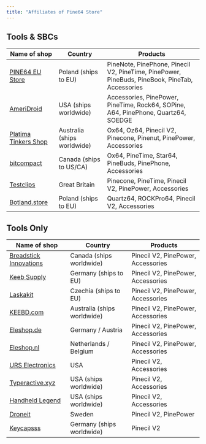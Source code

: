 ```yaml
---
title: "Affiliates of Pine64 Store"
---
```

## Tools & SBCs
|Name of shop                                                                                       |Country                            |Products                                                                                       |
|---------------------------------------------------------------------------------------------------|-----------------------------------|-----------------------------------------------------------------------------------------------|
|[PINE64 EU Store](https://pine64eu.com/)                                                           |Poland (ships to EU)               |PineNote, PinePhone, Pinecil V2, PineTime, PinePower, PineBuds, PineBook, PineTab, Accessories |
|[AmeriDroid](https://ameridroid.com/collections/pine)                                              |USA (ships worldwide)              |Accessories, PinePower, PineTime, Rock64, SOPine, A64, PinePhone, Quartz64, SOEDGE             |
|[Platima Tinkers Shop](https://shop.plati.ma/collections/all?filter.p.vendor=Pine64)               |Australia (ships worldwide)        |Ox64, Oz64, Pinecil V2, Pinecone, Pinenut, PinePower, Accessories                              |
|[bitcompact](https://bitcompact.com/products/pinecil-v2)                                           |Canada (ships to US/CA)            |Ox64, PineTime, Star64, PineBuds, PinePhone, Accessories                                       |
|[Testclips](https://testclips.co.uk/product-category/pinecil-pine64/)                              |Great Britain                      |Pinecone, PineTime, Pinecil V2, PinePower, Accessories                                         |
|[Botland.store](https://botland.store/762-pine64-rock64)                                           |Poland (ships to EU)               |Quartz64, ROCKPro64, Pinecil V2, Accessories                                                   |

## Tools Only
|Name of shop                                                                                       |Country                            |Products                                                                                       |
|---------------------------------------------------------------------------------------------------|-----------------------------------|-----------------------------------------------------------------------------------------------|
|[Breadstick Innovations](https://shop.breadstick.ca/products/pinecil-solder-iron)                  |Canada (ships worldwide)           |Pinecil V2, PinePower, Accessories                                                             |
|[Keeb Supply](https://keeb.supply/search?q=Pine)                                                   |Germany (ships to EU)              |Pinecil V2, PinePower, Accessories                                                             |
|[Laskakit](https://www.laskakit.cz/pine64/)                                                        |Czechia (ships to EU)              |Pinecil V2, PinePower, Accessories                                                             |
|[KEEBD.com](https://keebd.com/products/pinecil-smart-portable-soldering-iron)                      |Australia (ships worldwide)        |Pinecil V2, PinePower, Accessories                                                             |
|[Eleshop.de](https://eleshop.de/pinecil-smart-mini-tragbarer-lotkolben.html)                       |Germany / Austria                  |Pinecil V2, PinePower, Accessories                                                             |
|[Eleshop.nl](https://www.eleshop.nl/pinecil-smart-mini-draagbare-soldeerbout.html)                 |Netherlands / Belgium              |Pinecil V2, PinePower, Accessories                                                             |
|[URS Electronics](https://www.ursele.com/contact)                                                  |USA                                |Pinecil V2, Accessories                                                                        |
|[Typeractive.xyz](https://typeractive.xyz/products/pinecil)                                        |USA (ships worldwide)              |Pinecil V2, Accessories                                                                        |
|[Handheld Legend](https://handheldlegend.com/collections/soldering-essentials)                     |USA (ships worldwide)              |Pinecil V2, Accessories                                                                        |
|[Droneit](https://droneit.se/shop/?filtering=1&filter_brand=pine64)                                |Sweden                             |Pinecil V2, PinePower                                                                          |
|[Keycapsss](https://keycapsss.com/accessories/227/pinecil-v2-smart-mini-portable-soldering-iron)   |Germany (ships worldwide)          |Pinecil V2                                                                                     |

